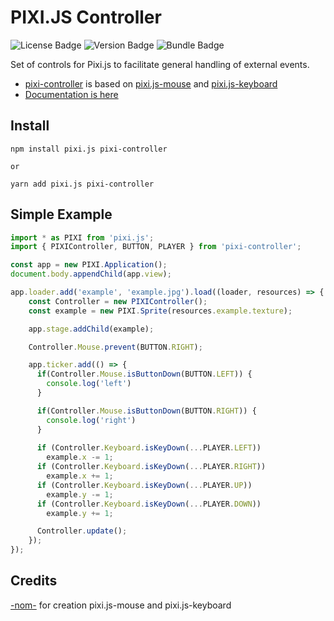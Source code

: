 # PIXI.JS Controller

![License Badge](https://img.shields.io/github/license/Novout/pixi-controller) ![Version Badge](https://img.shields.io/npm/v/pixi-controller) ![Bundle Badge](https://img.shields.io/bundlephobia/min/pixi-controller)

Set of controls for Pixi.js to facilitate general handling of external events.

- [pixi-controller](https://github.com/Novout/pixi-controller) is based on [pixi.js-mouse](https://www.npmjs.com/package/pixi.js-mouse) and [pixi.js-keyboard](https://www.npmjs.com/package/pixi.js-keyboard)
- [Documentation is here](https://novout.github.io/pixi-controller/)

## Install

```shell
npm install pixi.js pixi-controller

or

yarn add pixi.js pixi-controller
```

## Simple Example

```js
import * as PIXI from 'pixi.js';
import { PIXIController, BUTTON, PLAYER } from 'pixi-controller';

const app = new PIXI.Application();
document.body.appendChild(app.view);

app.loader.add('example', 'example.jpg').load((loader, resources) => {
    const Controller = new PIXIController();
    const example = new PIXI.Sprite(resources.example.texture);

    app.stage.addChild(example);

    Controller.Mouse.prevent(BUTTON.RIGHT);

    app.ticker.add(() => {
      if(Controller.Mouse.isButtonDown(BUTTON.LEFT)) {
        console.log('left')
      }

      if(Controller.Mouse.isButtonDown(BUTTON.RIGHT)) {
        console.log('right')
      }
      
      if (Controller.Keyboard.isKeyDown(...PLAYER.LEFT))
        example.x -= 1;
      if (Controller.Keyboard.isKeyDown(...PLAYER.RIGHT))
        example.x += 1;
      if (Controller.Keyboard.isKeyDown(...PLAYER.UP))
        example.y -= 1;
      if (Controller.Keyboard.isKeyDown(...PLAYER.DOWN))
        example.y += 1;

      Controller.update();
    });
});
```

## Credits

[-nom-](https://github.com/c-ridgway) for creation pixi.js-mouse and pixi.js-keyboard
